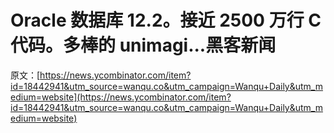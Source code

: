 # Oracle 数据库 12.2。接近 2500 万行 C 代码。多棒的 unimagi...黑客新闻

原文：[https://news.ycombinator.com/item?id=18442941&utm_source=wanqu.co&utm_campaign=Wanqu+Daily&utm_medium=website](https://news.ycombinator.com/item?id=18442941&utm_source=wanqu.co&utm_campaign=Wanqu+Daily&utm_medium=website)